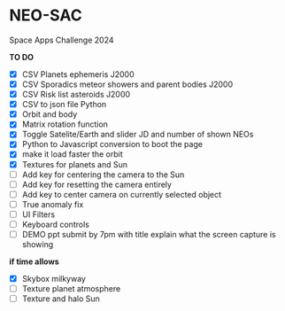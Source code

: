 # NEO-SAC
 Space Apps Challenge 2024 
 
 **TO DO**
- [x] CSV Planets ephemeris J2000
- [x] CSV Sporadics meteor showers and parent bodies J2000
- [x] CSV Risk list asteroids J2000
- [x] CSV to json file Python
- [x] Orbit and body
- [x] Matrix rotation function
- [x] Toggle Satelite/Earth and slider JD and number of shown NEOs
- [x] Python to Javascript conversion to boot the page
- [x] make it load faster the orbit
- [x] Textures for planets and Sun
- [ ] Add key for centering the camera to the Sun
- [ ] Add key for resetting the camera entirely
- [ ] Add key to center camera on currently selected object
- [ ] True anomaly fix
- [ ] UI Filters
- [ ] Keyboard controls
- [ ] DEMO ppt submit by 7pm with title explain what the screen capture is showing

**if time allows**
- [x] Skybox milkyway
- [ ] Texture planet atmosphere
- [ ] Texture and halo Sun
